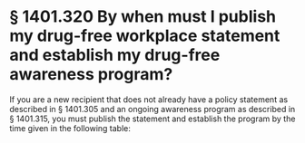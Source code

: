 # § 1401.320   By when must I publish my drug-free workplace statement and establish my drug-free awareness program?

If you are a new recipient that does not already have a policy statement as described in § 1401.305 and an ongoing awareness program as described in § 1401.315, you must publish the statement and establish the program by the time given in the following table:


